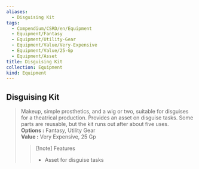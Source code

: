 ```yaml
---
aliases:
  - Disguising Kit
tags:
  - Compendium/CSRD/en/Equipment
  - Equipment/Fantasy
  - Equipment/Utility-Gear
  - Equipment/Value/Very-Expensive
  - Equipment/Value/25-Gp
  - Equipment/Asset
title: Disguising Kit
collection: Equipment
kind: Equipment
---
```

## Disguising Kit  
  
>Makeup, simple prosthetics, and a wig or two, suitable for disguises for a theatrical production. Provides an asset on disguise tasks. Some parts are reusable, but the kit runs out after about five uses.  
> **Options :** Fantasy, Utility Gear  
> **Value :** Very Expensive, 25 Gp  
>>[!note] Features  
>> - Asset for disguise tasks